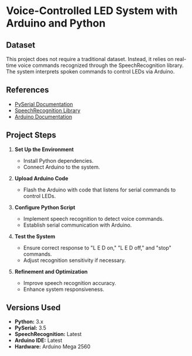 # Voice-Controlled LED System with Arduino and Python  

## Dataset  
This project does not require a traditional dataset. Instead, it relies on real-time voice commands recognized through the SpeechRecognition library. The system interprets spoken commands to control LEDs via Arduino.  

## References  
- [PySerial Documentation](https://pyserial.readthedocs.io/en/latest/)  
- [SpeechRecognition Library](https://pypi.org/project/SpeechRecognition/)  
- [Arduino Documentation](https://www.arduino.cc/reference/en/)  

## Project Steps  

1. **Set Up the Environment**  
   - Install Python dependencies.  
   - Connect Arduino to the system.  

2. **Upload Arduino Code**  
   - Flash the Arduino with code that listens for serial commands to control LEDs.  

3. **Configure Python Script**  
   - Implement speech recognition to detect voice commands.  
   - Establish serial communication with Arduino.  

4. **Test the System**  
   - Ensure correct response to "L E D on," "L E D off," and "stop" commands.  
   - Adjust recognition sensitivity if necessary.  

5. **Refinement and Optimization**  
   - Improve speech recognition accuracy.  
   - Enhance system responsiveness.  

## Versions Used  
- **Python:** 3.x  
- **PySerial:** 3.5  
- **SpeechRecognition:** Latest  
- **Arduino IDE:** Latest  
- **Hardware:** Arduino Mega 2560  
